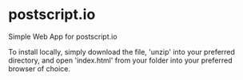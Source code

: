 # postscript.io
Simple Web App for postscript.io

To install locally, simply download the file, 'unzip' into your preferred directory, and open 'index.html' from your folder into your preferred browser of choice.